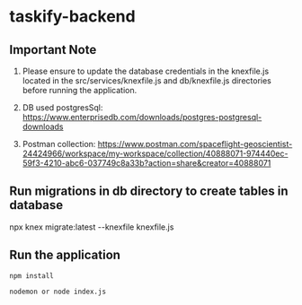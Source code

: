 # taskify-backend

## Important Note
1. Please ensure to update the database credentials in the knexfile.js located in the src/services/knexfile.js and db/knexfile.js     directories before running the application.

2. DB used postgresSql: https://www.enterprisedb.com/downloads/postgres-postgresql-downloads

3. Postman collection: https://www.postman.com/spaceflight-geoscientist-24424966/workspace/my-workspace/collection/40888071-974440ec-59f3-4210-abc6-037749c8a33b?action=share&creator=40888071


## Run migrations in db directory to create tables in database

npx knex migrate:latest --knexfile knexfile.js


## Run the application
```
npm install

nodemon or node index.js

